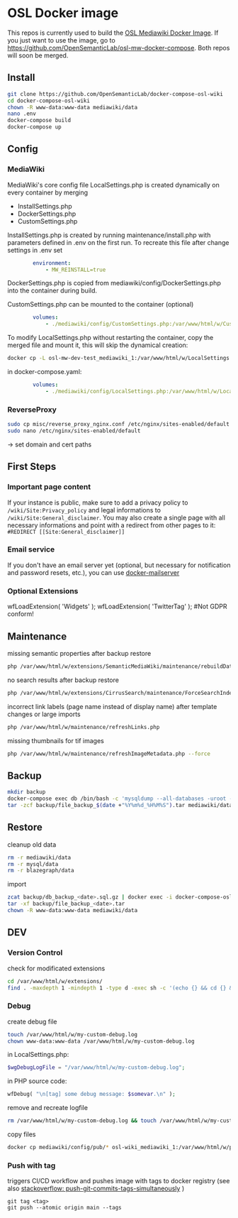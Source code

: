 # OSL Docker image
This repos is currently used to build the [OSL Mediawiki Docker Image](https://hub.docker.com/r/opensemanticlab/osl-mw). If you just want to use the image, go to https://github.com/OpenSemanticLab/osl-mw-docker-compose. Both repos will soon be merged.

## Install
```bash
git clone https://github.com/OpenSemanticLab/docker-compose-osl-wiki
cd docker-compose-osl-wiki
chown -R www-data:www-data mediawiki/data
nano .env
docker-compose build
docker-compose up
```

## Config

### MediaWiki

MediaWiki's core config file LocalSettings.php is created dynamically on every container by merging
- InstallSettings.php
- DockerSettings.php
- CustomSettings.php

InstallSettings.php is created by running maintenance/install.php with parameters defined in .env on the first run.
To recreate this file after change settings in .env set
```yaml
        environment:
            - MW_REINSTALL=true
```

DockerSettings.php is copied from mediawiki/config/DockerSettings.php into the container during build.

CustomSettings.php can be mounted to the container (optional)

```yaml
        volumes:
            - ./mediawiki/config/CustomSettings.php:/var/www/html/w/CustomSettings.php
```

To modify LocalSettings.php without restarting the container, copy the merged file and mount it, this will skip the dynamical creation:
```bash
docker cp -L osl-mw-dev-test_mediawiki_1:/var/www/html/w/LocalSettings.php mediawiki/config/LocalSettings.php
```
in docker-compose.yaml:
```yaml
        volumes:
            - ./mediawiki/config/LocalSettings.php:/var/www/html/w/LocalSettings.php
```

### ReverseProxy
```bash
sudo cp misc/reverse_proxy_nginx.conf /etc/nginx/sites-enabled/default
sudo nano /etc/nginx/sites-enabled/default
```
-> set domain and cert paths

## First Steps

### Important page content
If your instance is public, make sure to add a privacy policy to `/wiki/Site:Privacy_policy` and legal informations to `/wiki/Site:General_disclaimer`.
You may also create a single page with all necessary informations and point with a redirect from other pages to it: `#REDIRECT [[Site:General_disclaimer]]`

### Email service
If you don't have an email server yet (optional, but necessary for notification and password resets, etc.), you can use [docker-mailserver](https://github.com/docker-mailserver/docker-mailserver)

### Optional Extensions
wfLoadExtension( 'Widgets' );
wfLoadExtension( 'TwitterTag' ); #Not GDPR conform!


## Maintenance

missing semantic properties after backup restore
```bash
php /var/www/html/w/extensions/SemanticMediaWiki/maintenance/rebuildData.php
```

no search results after backup restore
```bash
php /var/www/html/w/extensions/CirrusSearch/maintenance/ForceSearchIndex.php
```

incorrect link labels (page name instead of display name) after template changes or large imports
```bash
php /var/www/html/w/maintenance/refreshLinks.php
```

missing thumbnails for tif images
```bash
php /var/www/html/w/maintenance/refreshImageMetadata.php --force
```

## Backup
```bash
mkdir backup
docker-compose exec db /bin/bash -c 'mysqldump --all-databases -uroot -p"$MYSQL_ROOT_PASSWORD" 2>/dev/null | gzip | base64 -w 0' | base64 -d > backup/db_backup_$(date +"%Y%m%d_%H%M%S").sql.gz
tar -zcf backup/file_backup_$(date +"%Y%m%d_%H%M%S").tar mediawiki/data
```

## Restore
cleanup old data
```bash
rm -r mediawiki/data
rm -r mysql/data
rm -r blazegraph/data
```
import
```bash
zcat backup/db_backup_<date>.sql.gz | docker exec -i docker-compose-osl-wiki_db_1 sh -c 'exec mysql -uroot -p"$MYSQL_ROOT_PASSWORD"'
tar -xf backup/file_backup_<date>.tar
chown -R www-data:www-data mediawiki/data
```

## DEV

### Version Control
check for modificated extensions
```bash
cd /var/www/html/w/extensions/
find . -maxdepth 1 -mindepth 1 -type d -exec sh -c '(echo {} && cd {} && git status -s && echo)' \;
```

### Debug
create debug file
```bash
touch /var/www/html/w/my-custom-debug.log
chown www-data:www-data /var/www/html/w/my-custom-debug.log
```

in LocalSettings.php:
```php
$wgDebugLogFile = "/var/www/html/w/my-custom-debug.log";
```
in PHP source code:
```php
wfDebug( "\n[tag] some debug message: $somevar.\n" );
```
remove and recreate logfile
```bash
rm /var/www/html/w/my-custom-debug.log && touch /var/www/html/w/my-custom-debug.log && chown www-data:www-data /var/www/html/w/my-custom-debug.log
```

copy files
```bash
docker cp mediawiki/config/pub/* osl-wiki_mediawiki_1:/var/www/html/w/pub/
```

### Push with tag
triggers CI/CD workflow and pushes image with tags to docker registry (see also [stackoverflow: push-git-commits-tags-simultaneously](https://stackoverflow.com/questions/3745135/push-git-commits-tags-simultaneously/57842917#57842917) )
```
git tag <tag>
git push --atomic origin main --tags
```
